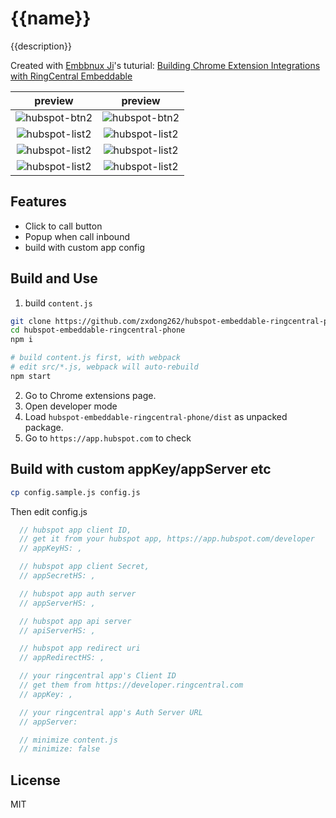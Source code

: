 # {{name}}
{{description}}

Created with [Embbnux Ji](https://github.com/embbnux)'s tuturial:
 [Building Chrome Extension Integrations with RingCentral Embeddable](https://medium.com/ringcentral-developers/build-a-chrome-extension-with-ringcentral-embeddable-bb6faee808a3)

| preview            |  preview |
:-------------------------:|:-------------------------:
![hubspot-btn2](screenshots/hubspot-btn2.png) | ![hubspot-btn2](screenshots/hubspot1.png)
![hubspot-list2](screenshots/hubspot-list2.png) | ![hubspot-list2](screenshots/hs1.png)
![hubspot-list2](screenshots/hs2.png) | ![hubspot-list2](screenshots/hs3.png)
![hubspot-list2](screenshots/hs4.png) | ![hubspot-list2](screenshots/hs5.png)


## Features
- Click to call button
- Popup when call inbound
- build with custom app config

## Build and Use

1. build `content.js`
```bash
git clone https://github.com/zxdong262/hubspot-embeddable-ringcentral-phone.git
cd hubspot-embeddable-ringcentral-phone
npm i

# build content.js first, with webpack
# edit src/*.js, webpack will auto-rebuild
npm start

```

2. Go to Chrome extensions page.
3. Open developer mode
4. Load `hubspot-embeddable-ringcentral-phone/dist` as unpacked package.
5. Go to `https://app.hubspot.com` to check

## Build with custom appKey/appServer etc
```bash
cp config.sample.js config.js
```

Then edit config.js
```js
  // hubspot app client ID,
  // get it from your hubspot app, https://app.hubspot.com/developer
  // appKeyHS: ,

  // hubspot app client Secret,
  // appSecretHS: ,

  // hubspot app auth server
  // appServerHS: ,

  // hubspot app api server
  // apiServerHS: ,

  // hubspot app redirect uri
  // appRedirectHS: ,

  // your ringcentral app's Client ID
  // get them from https://developer.ringcentral.com
  // appKey: ,

  // your ringcentral app's Auth Server URL
  // appServer:

  // minimize content.js
  // minimize: false
```

## License
MIT

